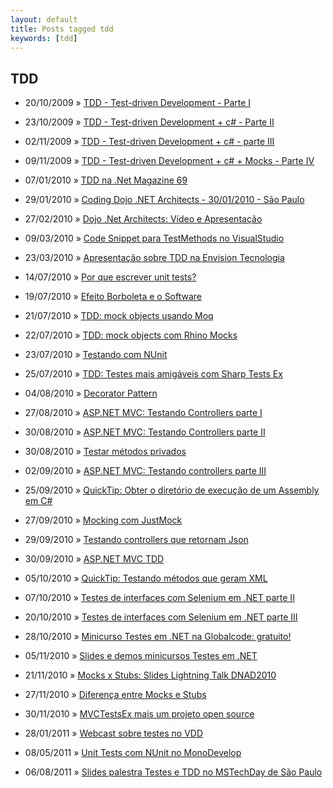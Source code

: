 ```yaml
---
layout: default
title: Posts tagged tdd
keywords: [tdd]
---
```

<h2 class="category">TDD</h2>
<ul class="posts">
<li>
<p>
<span class="date">20/10/2009</span> &raquo; 
<a href="/blog/tdd-test-driven-development-c">TDD - Test-driven Development - Parte I</a>
</p>
</li> 
<li>
<p>
<span class="date">23/10/2009</span> &raquo; 
<a href="/blog/tdd-test-driven-development-c-parte-ii">TDD - Test-driven Development + c# - Parte II</a>
</p>
</li> 
<li>
<p>
<span class="date">02/11/2009</span> &raquo; 
<a href="/blog/tdd-test-driven-development-c-parte-iii">TDD - Test-driven Development + c# - parte III</a>
</p>
</li> 
<li>
<p>
<span class="date">09/11/2009</span> &raquo; 
<a href="/blog/tdd-test-driven-development-c-parte-iv">TDD - Test-driven Development + c# + Mocks - Parte IV</a>
</p>
</li> 
<li>
<p>
<span class="date">07/01/2010</span> &raquo; 
<a href="/blog/tdd-na-net-magazine-69">TDD na .Net Magazine 69</a>
</p>
</li> 
<li>
<p>
<span class="date">29/01/2010</span> &raquo; 
<a href="/blog/coding-dojo-net-architects-30-01-2010-sao-paulo">Coding Dojo .NET Architects - 30/01/2010 - São Paulo</a>
</p>
</li> 
<li>
<p>
<span class="date">27/02/2010</span> &raquo; 
<a href="/blog/dojo-net-architects-video-e-apresentacao">Dojo .Net Architects: Vídeo e Apresentação</a>
</p>
</li> 
<li>
<p>
<span class="date">09/03/2010</span> &raquo; 
<a href="/blog/code-snippet-para-testmethods-no-visualstudio">Code Snippet para TestMethods no VisualStudio</a>
</p>
</li> 
<li>
<p>
<span class="date">23/03/2010</span> &raquo; 
<a href="/blog/apresentacao-sobre-tdd-na-envision-tecnologia">Apresentação sobre TDD na Envision Tecnologia</a>
</p>
</li> 
<li>
<p>
<span class="date">14/07/2010</span> &raquo; 
<a href="/blog/por-que-escrever-unit-tests">Por que escrever unit tests?</a>
</p>
</li> 
<li>
<p>
<span class="date">19/07/2010</span> &raquo; 
<a href="/blog/efeito-borboleta-e-o-software">Efeito Borboleta e o Software</a>
</p>
</li> 
<li>
<p>
<span class="date">21/07/2010</span> &raquo; 
<a href="/blog/tdd-mock-objects-usando-moq">TDD: mock objects usando Moq</a>
</p>
</li> 
<li>
<p>
<span class="date">22/07/2010</span> &raquo; 
<a href="/blog/tdd-mock-objects-com-rhino-mocks">TDD: mock objects com Rhino Mocks</a>
</p>
</li> 
<li>
<p>
<span class="date">23/07/2010</span> &raquo; 
<a href="/blog/testando-com-nunit">Testando com NUnit</a>
</p>
</li> 
<li>
<p>
<span class="date">25/07/2010</span> &raquo; 
<a href="/blog/tdd-testes-mais-amigaveis-com-sharp-tests-ex">TDD: Testes mais amigáveis com Sharp Tests Ex</a>
</p>
</li> 
<li>
<p>
<span class="date">04/08/2010</span> &raquo; 
<a href="/blog/decorator-pattern">Decorator Pattern</a>
</p>
</li> 
<li>
<p>
<span class="date">27/08/2010</span> &raquo; 
<a href="/blog/asp-net-mvc-testando-controllers-parte-i">ASP.NET MVC: Testando Controllers parte I</a>
</p>
</li> 
<li>
<p>
<span class="date">30/08/2010</span> &raquo; 
<a href="/blog/asp-net-mvc-testando-controllers-parte-ii">ASP.NET MVC: Testando Controllers parte II</a>
</p>
</li> 
<li>
<p>
<span class="date">30/08/2010</span> &raquo; 
<a href="/blog/testar-metodos-privados">Testar métodos privados</a>
</p>
</li> 
<li>
<p>
<span class="date">02/09/2010</span> &raquo; 
<a href="/blog/asp-net-mvc-testando-controllers-parte-iii">ASP.NET MVC: Testando controllers parte III</a>
</p>
</li> 
<li>
<p>
<span class="date">25/09/2010</span> &raquo; 
<a href="/blog/quicktip-obter-o-diretorio-de-execucao-de-um-assembly-em-c">QuickTip: Obter o diretório de execução de um Assembly em C#</a>
</p>
</li> 
<li>
<p>
<span class="date">27/09/2010</span> &raquo; 
<a href="/blog/mocking-com-justmock">Mocking com JustMock</a>
</p>
</li> 
<li>
<p>
<span class="date">29/09/2010</span> &raquo; 
<a href="/blog/testando-controllers-que-retornam-json">Testando controllers que retornam Json</a>
</p>
</li> 
<li>
<p>
<span class="date">30/09/2010</span> &raquo; 
<a href="/blog/asp-net-mvc-tdd">ASP.NET MVC TDD</a>
</p>
</li> 
<li>
<p>
<span class="date">05/10/2010</span> &raquo; 
<a href="/blog/quick-tip-testando-metodos-que-geram-xml">QuickTip: Testando métodos que geram XML</a>
</p>
</li> 
<li>
<p>
<span class="date">07/10/2010</span> &raquo; 
<a href="/blog/testes-de-interfaces-com-selenium-em-net-parte-ii">Testes de interfaces com Selenium em .NET parte II</a>
</p>
</li> 
<li>
<p>
<span class="date">20/10/2010</span> &raquo; 
<a href="/blog/testes-de-interfaces-com-selenium-em-net-parte-iii">Testes de interfaces com Selenium em .NET parte III</a>
</p>
</li> 
<li>
<p>
<span class="date">28/10/2010</span> &raquo; 
<a href="/blog/minicurso-testes-em-net-na-globalcode-gratuito">Minicurso Testes em .NET na Globalcode: gratuito!</a>
</p>
</li> 
<li>
<p>
<span class="date">05/11/2010</span> &raquo; 
<a href="/blog/slides-e-demos-minicursos-testes-em-net">Slides e demos minicursos Testes em .NET</a>
</p>
</li> 
<li>
<p>
<span class="date">21/11/2010</span> &raquo; 
<a href="/blog/mocks-x-stubs-slides-lightning-talk-dnad2010">Mocks x Stubs: Slides Lightning Talk DNAD2010</a>
</p>
</li> 
<li>
<p>
<span class="date">27/11/2010</span> &raquo; 
<a href="/blog/diferenca-entre-mocks-e-stubs">Diferença entre Mocks e Stubs</a>
</p>
</li> 
<li>
<p>
<span class="date">30/11/2010</span> &raquo; 
<a href="/blog/mvctestsex-mais-um-projeto-open-source">MVCTestsEx mais um projeto open source</a>
</p>
</li> 
<li>
<p>
<span class="date">28/01/2011</span> &raquo; 
<a href="/blog/webcast-sobre-testes-no-vdd">Webcast sobre testes no VDD</a>
</p>
</li> 
<li>
<p>
<span class="date">08/05/2011</span> &raquo; 
<a href="/blog/unit-tests-com-nunit-no-monodevelop">Unit Tests com NUnit no MonoDevelop</a>
</p>
</li> 
<li>
<p>
<span class="date">06/08/2011</span> &raquo; 
<a href="/blog/slides-palestra-testes-e-tdd-no-mstechday-de-sao-paulo">Slides palestra Testes e TDD no MSTechDay de São Paulo</a>
</p>
</li> 
</ul>
